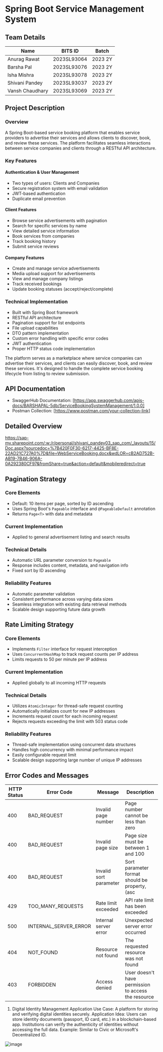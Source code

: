 # Spring Boot Service Management System

## Team Details
| Name | BITS ID | Batch |
|------|------------|-------|
| Anurag Rawat | 2023SL93064 | 2023 2Y |
| Barsha Pal | 2023SL93076 | 2023 2Y |
| Isha Mishra | 2023SL93078 | 2023 2Y |
| Shivani Pandey | 2023SL93037 | 2023 2Y |
| Vansh Chaudhary | 2023SL93069 | 2023 2Y |

## Project Description
### Overview
A Spring Boot-based service booking platform that enables service providers to advertise their services and allows clients to discover, book, and review these services. The platform facilitates seamless interactions between service companies and clients through a RESTful API architecture.

### Key Features

#### Authentication & User Management
- Two types of users: Clients and Companies
- Secure registration system with email validation
- JWT-based authentication
- Duplicate email prevention

#### Client Features
- Browse service advertisements with pagination
- Search for specific services by name
- View detailed service information
- Book services from companies
- Track booking history
- Submit service reviews

#### Company Features
- Create and manage service advertisements
- Media upload support for advertisements
- View and manage company listings
- Track received bookings
- Update booking statuses (accept/reject/complete)

### Technical Implementation
- Built with Spring Boot framework
- RESTful API architecture
- Pagination support for list endpoints
- File upload capabilities
- DTO pattern implementation
- Custom error handling with specific error codes
- JWT authentication
- Proper HTTP status code implementation

The platform serves as a marketplace where service companies can advertise their services, and clients can easily discover, book, and review these services. It's designed to handle the complete service booking lifecycle from listing to review submission.

## API Documentation
- SwaggerHub Documentation: [https://app.swaggerhub.com/apis-docs/BARSHAPAL-5db/ServiceBookingSystemManagement/1.0.0]
- Postman Collection: [https://www.postman.com/your-collection-link]

## Detailed Overview
https://sap-my.sharepoint.com/:w:/r/personal/shivani_pandey03_sap_com/_layouts/15/Doc.aspx?sourcedoc=%7B420F0F30-6217-4425-BF8E-22AD21C727A0%7D&file=WebServiceBooking.docx&wdLOR=cB2AD752B-AB19-7B46-906A-0A292380CF97&fromShare=true&action=default&mobileredirect=true

## Pagination Strategy

### Core Elements
- Default: 10 items per page, sorted by ID ascending
- Uses Spring Boot's `Pageable` interface and `@PageableDefault` annotation
- Returns `Page<T>` with data and metadata

### Current Implementation
- Applied to general advertisement listing and search results

### Technical Details
- Automatic URL parameter conversion to `Pageable`
- Response includes content, metadata, and navigation info
- Fixed sort by ID ascending

### Reliability Features
- Automatic parameter validation
- Consistent performance across varying data sizes
- Seamless integration with existing data retrieval methods
- Scalable design supporting future data growth

## Rate Limiting Strategy
### Core Elements
- Implements `Filter` interface for request interception
- Uses `ConcurrentHashMap` to track request counts per IP address
- Limits requests to 50 per minute per IP address

### Current Implementation
- Applied globally to all incoming HTTP requests

### Technical Details
- Utilizes `AtomicInteger` for thread-safe request counting
- Automatically initializes count for new IP addresses
- Increments request count for each incoming request
- Rejects requests exceeding the limit with 503 status code

### Reliability Features
- Thread-safe implementation using concurrent data structures
- Handles high concurrency with minimal performance impact
- Easily configurable request limit
- Scalable design supporting large number of unique IP addresses

## Error Codes and Messages

| HTTP Status | Error Code | Message | Description |
|------------|------------|---------|-------------|
| 400 | BAD_REQUEST | Invalid page number | Page number cannot be less than zero |
| 400 | BAD_REQUEST | Invalid page size | Page size must be between 1 and 100 |
| 400 | BAD_REQUEST | Invalid sort parameter | Sort parameter format should be property,(asc|desc) |
| 429 | TOO_MANY_REQUESTS | Rate limit exceeded | API rate limit has been exceeded |
| 500 | INTERNAL_SERVER_ERROR | Internal server error | Unexpected server error occurred |
| 404 | NOT_FOUND | Resource not found | The requested resource was not found |
| 403 | FORBIDDEN | Access denied | User doesn't have permission to access the resource |


1. Digital Identity Management Application
Use Case: A platform for storing and verifying digital identities securely.
Application Idea:
Users can store identity documents (passport, ID card, etc.) in a blockchain-based app.
Institutions can verify the authenticity of identities without accessing the full data.
Example:
Similar to Civic or Microsoft's Decentralized ID.



![image](https://github.com/user-attachments/assets/a4897e01-601e-4146-a897-476b72e265ed)

